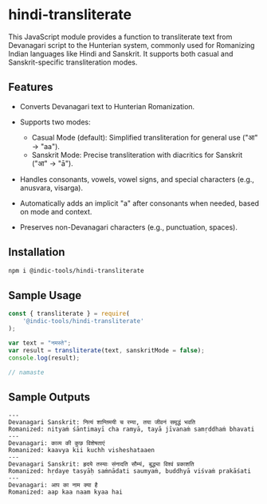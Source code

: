 # hindi-transliterate

This JavaScript module provides a function to transliterate text from Devanagari script to the Hunterian system, commonly used for Romanizing Indian languages like Hindi and Sanskrit. It supports both casual and Sanskrit-specific transliteration modes.

## Features

- Converts Devanagari text to Hunterian Romanization.
- Supports two modes:
    + Casual Mode (default): Simplified transliteration for general use ("आ" → "aa").
    + Sanskrit Mode: Precise transliteration with diacritics for Sanskrit ("आ" → "ā").

- Handles consonants, vowels, vowel signs, and special characters (e.g., anusvara, visarga).

- Automatically adds an implicit "a" after consonants when needed, based on mode and context.

- Preserves non-Devanagari characters (e.g., punctuation, spaces).

## Installation

```bash
npm i @indic-tools/hindi-transliterate
```

## Sample Usage

```javascript
const { transliterate } = require(
    '@indic-tools/hindi-transliterate'
);

var text = "नमस्ते";
var result = transliterate(text, sanskritMode = false);
console.log(result);

// namaste
```

## Sample Outputs

```
---
Devanagari Sanskrit: नित्यं शान्तिमयी च रम्या, तया जीवनं समृद्धं भवति 
Romanized: nityaṁ śāntimayī cha ramyā, tayā jīvanaṁ samṛddhaṁ bhavati 
---
Devanagari: काव्य की कुछ विशेषताएं 
Romanized: kaavya kii kuchh visheshataaen 
---
Devanagari Sanskrit: हृदये तस्याः संनादति सौम्यं, बुद्ध्या विश्वं प्रकाशति 
Romanized: hṛdaye tasyāḥ saṁnādati saumyaṁ, buddhyā viśvaṁ prakāśati 
---
Devanagari: आप का नाम क्या है 
Romanized: aap kaa naam kyaa hai 
```
